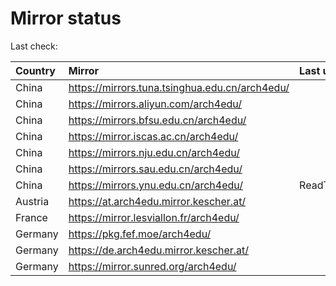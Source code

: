 <script src="./time.js"></script>
# Mirror status
Last check: <script type="text/javascript">localize(1683699748.0101154);</script>

|Country|Mirror|Last update|
|:------|:-----|:----------|
|China|https://mirrors.tuna.tsinghua.edu.cn/arch4edu/|<script type="text/javascript">localize(1683657248);</script>|
|China|https://mirrors.aliyun.com/arch4edu/|<script type="text/javascript">localize(1683657248);</script>|
|China|https://mirrors.bfsu.edu.cn/arch4edu/|<script type="text/javascript">localize(1683657248);</script>|
|China|https://mirror.iscas.ac.cn/arch4edu/|<script type="text/javascript">localize(1683657248);</script>|
|China|https://mirrors.nju.edu.cn/arch4edu/|<script type="text/javascript">localize(1683613902);</script>|
|China|https://mirrors.sau.edu.cn/arch4edu/|<script type="text/javascript">localize(1673850842);</script>|
|China|https://mirrors.ynu.edu.cn/arch4edu/|ReadTimeout|
|Austria|https://at.arch4edu.mirror.kescher.at/|<script type="text/javascript">localize(1683657248);</script>|
|France|https://mirror.lesviallon.fr/arch4edu/|<script type="text/javascript">localize(1683657248);</script>|
|Germany|https://pkg.fef.moe/arch4edu/|<script type="text/javascript">localize(1683657248);</script>|
|Germany|https://de.arch4edu.mirror.kescher.at/|<script type="text/javascript">localize(1683657248);</script>|
|Germany|https://mirror.sunred.org/arch4edu/|<script type="text/javascript">localize(1683657248);</script>|

<script src="./tablefilter/tablefilter.js"></script>
<script src="./table.js"></script>